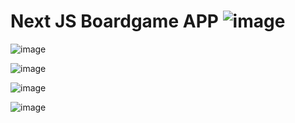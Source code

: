 # Next JS Boardgame APP ![image](https://github.com/pGarciaAndres/next-2024/assets/30140745/e1c2215d-345a-4492-92f5-366d676c3eb4)


![image](https://github.com/pGarciaAndres/next-2024/assets/30140745/34125a85-ac2a-45a6-b0c3-bad3e695ead8)

![image](https://github.com/pGarciaAndres/next-2024/assets/30140745/ea97c96c-28cd-4b65-bb3f-48af95361c6a)

![image](https://github.com/pGarciaAndres/next-2024/assets/30140745/7935c1bb-2deb-4a92-82c4-c14e2dba1310)

![image](https://github.com/pGarciaAndres/next-2024/assets/30140745/14c889ea-7a6e-4716-9a35-179c3900e1a9)


